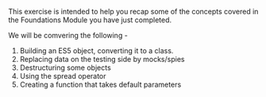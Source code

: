 This exercise is intended to help you recap some of the concepts covered in the Foundations Module you have just completed.

We will be comvering the following - 
1. Building an ES5 object, converting it to a class.
2. Replacing data on the testing side by mocks/spies
3. Destructuring some objects
4. Using the spread operator
5. Creating a function that takes default parameters